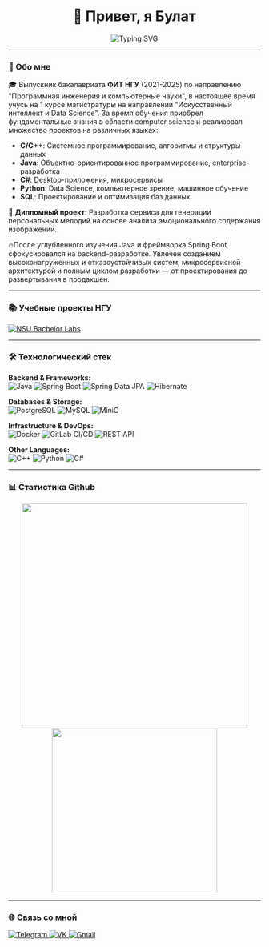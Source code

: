 <h1 align="center">👋 Привет, я Булат</h1>

<p align="center">
  <img src="https://readme-typing-svg.herokuapp.com?font=Fira+Code&size=22&duration=3000&pause=1000&color=27F7D6&center=true&vCenter=true&width=500&lines=Java+Backend+Developer;NSU+FIT+Graduate;Microservices+%26+Highload" alt="Typing SVG" />
</p>

---

### 🧠 Обо мне

🎓 Выпускник бакалавриата **ФИТ НГУ** (2021-2025) по направлению "Программная инженерия и компьютерные науки", в настоящее время учусь на 1 курсе магистратуры на направлении "Искусственный интеллект и Data Science". За время обучения приобрел фундаментальные знания в области computer science и реализовал множество проектов на различных языках:

- **C/C++**: Системное программирование, алгоритмы и структуры данных
- **Java**: Объектно-ориентированное программирование, enterprise-разработка
- **C#**: Desktop-приложения, микросервисы
- **Python**: Data Science, компьютерное зрение, машинное обучение
- **SQL**: Проектирование и оптимизация баз данных

🎵 **Дипломный проект**: Разработка сервиса для генерации персональных мелодий на основе анализа эмоционального содержания изображений.

🔥После углубленного изучения Java и фреймворка Spring Boot сфокусировался на backend-разработке. Увлечен созданием высоконагруженных и отказоустойчивых систем, микросервисной архитектурой и полным циклом разработки — от проектирования до развертывания в продакшен.

---

### 📚 Учебные проекты НГУ

<div align="left">
  
[![NSU Bachelor Labs](https://github-readme-stats.vercel.app/api/pin/?username=NBx03&repo=NSU-Bachelor-Labs&theme=tokyonight&show_owner=true)](https://github.com/NBx03/NSU-Bachelor-Labs)

</div>

---

### 🛠️ Технологический стек

**Backend & Frameworks:**  
![Java](https://img.shields.io/badge/Java-ED8B00?style=for-the-badge&logo=openjdk&logoColor=white)
![Spring Boot](https://img.shields.io/badge/Spring_Boot-6DB33F?style=for-the-badge&logo=spring-boot&logoColor=white)
![Spring Data JPA](https://img.shields.io/badge/Spring_Data_JPA-6DB33F?style=for-the-badge&logo=spring&logoColor=white)
![Hibernate](https://img.shields.io/badge/Hibernate-59666C?style=for-the-badge&logo=Hibernate&logoColor=white)

**Databases & Storage:**  
![PostgreSQL](https://img.shields.io/badge/PostgreSQL-316192?style=for-the-badge&logo=postgresql&logoColor=white)
![MySQL](https://img.shields.io/badge/MySQL-4479A1?style=for-the-badge&logo=mysql&logoColor=white)
![MiniO](https://img.shields.io/badge/Minio-FF0000?style=for-the-badge&logo=minio&logoColor=white)

**Infrastructure & DevOps:**  
![Docker](https://img.shields.io/badge/Docker-2CA5E0?style=for-the-badge&logo=docker&logoColor=white)
![GitLab CI/CD](https://img.shields.io/badge/GitLab_CI/CD-FC6D26?style=for-the-badge&logo=gitlab&logoColor=white)
![REST API](https://img.shields.io/badge/REST_API-FF6C37?style=for-the-badge&logo=rest&logoColor=white)

**Other Languages:**  
![C++](https://img.shields.io/badge/C++-00599C?style=for-the-badge&logo=c%2B%2B&logoColor=white)
![Python](https://img.shields.io/badge/Python-3776AB?style=for-the-badge&logo=python&logoColor=white)
![C#](https://img.shields.io/badge/C%23-239120?style=for-the-badge&logo=c-sharp&logoColor=white)

---

### 📊 Статистика Github

<p align="center">
  <a href="https://github.com/anuraghazra/github-readme-stats">
    <img width="450" src="https://github-readme-stats.vercel.app/api?username=NBx03&show_icons=true&theme=tokyonight&hide_border=true&cache_seconds=1800" />
  </a>
  <a href="https://github.com/anuraghazra/github-readme-stats">
    <img width="330" src="https://github-readme-stats.vercel.app/api/top-langs/?username=NBx03&theme=tokyonight&layout=compact&hide_border=true&cache_seconds=1800" />
  </a>
</p>

---

### 🌐 Связь со мной

<p align="left">
  <a href="https://t.me/NBx03">
    <img src="https://img.shields.io/badge/Telegram-2CA5E0?style=for-the-badge&logo=telegram&logoColor=white" alt="Telegram"/>
  </a>
  <a href="https://vk.com/hubbabubba03">
    <img src="https://img.shields.io/badge/VK-0077FF?style=for-the-badge&logo=vk&logoColor=white" alt="VK"/>
  </a>
  <a href="mailto:hopm123dustier@gmail.com">
    <img src="https://img.shields.io/badge/Gmail-D14836?style=for-the-badge&logo=gmail&logoColor=white" alt="Gmail"/>
  </a>
</p>
